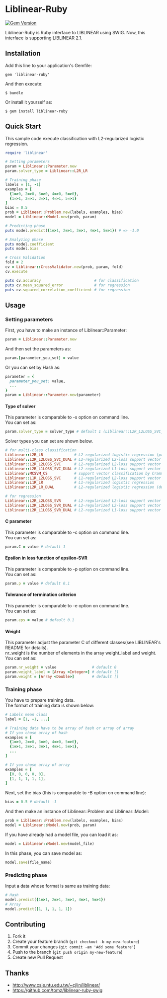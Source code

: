 # Liblinear-Ruby
[![Gem Version](https://badge.fury.io/rb/liblinear-ruby.png)](http://badge.fury.io/rb/liblinear-ruby)

Liblinear-Ruby is Ruby interface to LIBLINEAR using SWIG.
Now, this interface is supporting LIBLINEAR 2.1.

## Installation

Add this line to your application's Gemfile:

    gem 'liblinear-ruby'

And then execute:

    $ bundle

Or install it yourself as:

    $ gem install liblinear-ruby

## Quick Start
This sample code execute classification with L2-regularized logistic regression.
```ruby
require 'liblinear'

# Setting parameters
param = Liblinear::Parameter.new
param.solver_type = Liblinear::L2R_LR

# Training phase
labels = [1, -1]
examples = [
  {1=>0, 2=>0, 3=>0, 4=>0, 5=>0},
  {1=>1, 2=>1, 3=>1, 4=>1, 5=>1}
]
bias = 0.5
prob = Liblinear::Problem.new(labels, examples, bias)
model = Liblinear::Model.new(prob, param)

# Predicting phase
puts model.predict({1=>1, 2=>1, 3=>1, 4=>1, 5=>1}) # => -1.0

# Analyzing phase
puts model.coefficient
puts model.bias

# Cross Validation
fold = 2
cv = Liblinear::CrossValidator.new(prob, param, fold)
cv.execute

puts cv.accuracy                        # for classification
puts cv.mean_squared_error              # for regression
puts cv.squared_correlation_coefficient # for regression
```
## Usage

### Setting parameters
First, you have to make an instance of Liblinear::Parameter:
```ruby
param = Liblinear::Parameter.new
```
And then set the parameters as:
```ruby
param.[parameter_you_set] = value
```
Or you can set by Hash as:
```ruby
parameter = {
  parameter_you_set: value,
  ...
}
param = Liblinear::Parameter.new(parameter)
```

#### Type of solver
This parameter is comparable to -s option on command line.  
You can set as:
```ruby
param.solver_type = solver_type # default 1 (Liblinear::L2R_L2LOSS_SVC_DUAL)
```
Solver types you can set are shown below.
```ruby
# for multi-class classification
Liblinear::L2R_LR              # L2-regularized logistic regression (primal)
Liblinear::L2R_L2LOSS_SVC_DUAL # L2-regularized L2-loss support vector classification (dual)
Liblinear::L2R_L2LOSS_SVC      # L2-regularized L2-loss support vector classification (primal)
Liblinear::L2R_L1LOSS_SVC_DUAL # L2-regularized L1-loss support vector classification (dual)
Liblinear::MCSVM_CS            # support vector classification by Crammer and Singer
Liblinear::L1R_L2LOSS_SVC      # L1-regularized L2-loss support vector classification
Liblinear::L1R_LR              # L1-regularized logistic regression
Liblinear::L2R_LR_DUAL         # L2-regularized logistic regression (dual)

# for regression
Liblinear::L2R_L2LOSS_SVR      # L2-regularized L2-loss support vector regression (primal)
Liblinear::L2R_L2LOSS_SVR_DUAL # L2-regularized L2-loss support vector regression (dual)
Liblinear::L2R_L1LOSS_SVR_DUAL # L2-regularized L1-loss support vector regression (dual)
```

#### C parameter
This parameter is comparable to -c option on command line.   
You can set as:
```ruby
param.C = value # default 1
```

#### Epsilon in loss function of epsilon-SVR
This parameter is comparable to -p option on command line.   
You can set as:
```ruby
param.p = value # default 0.1
```

#### Tolerance of termination criterion
This parameter is comparable to -e option on command line.   
You can set as:
```ruby
param.eps = value # default 0.1
```

#### Weight
This parameter adjust the parameter C of different classes(see LIBLINEAR's README for details).  
nr_weight is the number of elements in the array weight_label and weight.  
You can set as:
```ruby
param.nr_weight = value                # default 0
param.weight_label = [Array <Integer>] # default []
param.weight = [Array <Double>]        # default []
```

### Training phase
You have to prepare training data.  
The format of training data is shown below:
```ruby
# Labels mean class
label = [1, -1, ...]

# Training data have to be array of hash or array of array
# If you chose array of hash
examples = [
  {1=>0, 2=>0, 3=>0, 4=>0, 5=>0},
  {1=>1, 2=>1, 3=>1, 4=>1, 5=>1},
  ...
]

# If you chose array of array
examples = [
  [0, 0, 0, 0, 0],
  [1, 1, 1, 1, 1],
]
```
Next, set the bias (this is comparable to -B option on command line):
```ruby
bias = 0.5 # default -1
```
And then make an instance of Liblinear::Problem and Liblinear::Model:
```ruby
prob = Liblinear::Problem.new(labels, examples, bias)
model = Liblinear::Model.new(prob, param)
```
If you have already had a model file, you can load it as:
```ruby
model = Liblinear::Model.new(model_file)
```
In this phase, you can save model as:
```ruby
model.save(file_name)
```

### Predicting phase
Input a data whose format is same as training data:
```ruby
# Hash
model.predict({1=>1, 2=>1, 3=>1, 4=>1, 5=>1})
# Array
model.predict([1, 1, 1, 1, 1])
```

## Contributing

1. Fork it
2. Create your feature branch (`git checkout -b my-new-feature`)
3. Commit your changes (`git commit -am 'Add some feature'`)
4. Push to the branch (`git push origin my-new-feature`)
5. Create new Pull Request

## Thanks
- http://www.csie.ntu.edu.tw/~cjlin/liblinear/
- https://github.com/tomz/liblinear-ruby-swig
